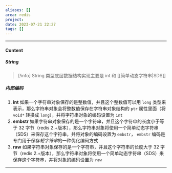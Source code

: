 ```yaml
---
aliases: []
area: redis
project: 
date: 2023-07-21 22:27
tags: []
---
```

---
#### Content
##### String
> [!info] String 类型底层数据结构实现主要是 int 和 [[简单动态字符串|SDS]]

##### 内部编码
1. **int**
    如果一个字符串对象保存的是整数值，并且这个整数值可以用 `long` 类型来表示，那么字符串对象会将整数值保存在字符串对象结构的 `ptr` 属性里面（将 `void*` 转换成 `long`），并将字符串对象的编码设置为 `int`
1. **embstr**
    如果字符串对象保存的是一个字符串，并且这个字符申的长度小于等于 32 字节（redis 2.+版本），那么字符串对象将使用一个简单动态字符串（SDS）来保存这个字符串，并将对象的编码设置为 `embstr`， `embstr` 编码是专门用于保存*短字符串*的一种优化编码方式
1. **raw**
    如果字符串对象保存的是一个字符串，并且这个字符串的长度大于 32 字节（redis 2.+版本），那么字符串对象将使用一个简单动态字符串（SDS）来保存这个字符串，并将对象的编码设置为 `raw`

---
